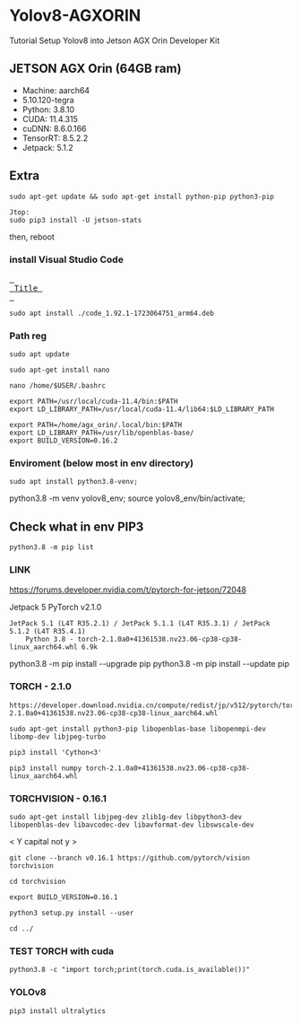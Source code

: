 # Yolov8-AGXORIN
Tutorial Setup Yolov8 into Jetson AGX Orin Developer Kit

## JETSON AGX Orin (64GB ram)
- Machine: aarch64 
- 5.10.120-tegra
- Python: 3.8.10
- CUDA: 11.4.315
- cuDNN: 8.6.0.166
- TensorRT: 8.5.2.2
- Jetpack: 5.1.2

## Extra
    sudo apt-get update && sudo apt-get install python-pip python3-pip

    Jtop:
    sudo pip3 install -U jetson-stats

then, reboot

### install Visual Studio Code

[<kbd> <br> Title <br> </kbd>][Link]

[Link]: # 'https://vscode.download.prss.microsoft.com/dbazure/download/stable/eaa41d57266683296de7d118f574d0c2652e1fc4/code_1.92.1-1723064751_arm64.deb'

    sudo apt install ./code_1.92.1-1723064751_arm64.deb

### Path reg
    sudo apt update
    
    sudo apt-get install nano
    
    nano /home/$USER/.bashrc

    export PATH=/usr/local/cuda-11.4/bin:$PATH
    export LD_LIBRARY_PATH=/usr/local/cuda-11.4/lib64:$LD_LIBRARY_PATH
    
<add below>
    
    export PATH=/home/agx_orin/.local/bin:$PATH
    export LD_LIBRARY_PATH=/usr/lib/openblas-base/
    export BUILD_VERSION=0.16.2

    
### Enviroment (below most in env directory)
    sudo apt install python3.8-venv;
    
<masuk dalam enviroment>
    python3.8 -m venv yolov8_env;
    source yolov8_env/bin/activate;

## Check what in env PIP3
    python3.8 -m pip list

### LINK
https://forums.developer.nvidia.com/t/pytorch-for-jetson/72048

Jetpack 5
PyTorch v2.1.0

    JetPack 5.1 (L4T R35.2.1) / JetPack 5.1.1 (L4T R35.3.1) / JetPack 5.1.2 (L4T R35.4.1)
        Python 3.8 - torch-2.1.0a0+41361538.nv23.06-cp38-cp38-linux_aarch64.whl 6.9k
python3.8 -m pip install --upgrade  pip
python3.8 -m pip install --update  pip

### TORCH - 2.1.0
    https://developer.download.nvidia.cn/compute/redist/jp/v512/pytorch/torch-2.1.0a0+41361538.nv23.06-cp38-cp38-linux_aarch64.whl

    sudo apt-get install python3-pip libopenblas-base libopenmpi-dev libomp-dev libjpeg-turbo
    
    pip3 install 'Cython<3'

    pip3 install numpy torch-2.1.0a0+41361538.nv23.06-cp38-cp38-linux_aarch64.whl

### TORCHVISION - 0.16.1
    sudo apt-get install libjpeg-dev zlib1g-dev libpython3-dev libopenblas-dev libavcodec-dev libavformat-dev libswscale-dev

< Y capital not y >

    git clone --branch v0.16.1 https://github.com/pytorch/vision torchvision

    cd torchvision

    export BUILD_VERSION=0.16.1

    python3 setup.py install --user

    cd ../

### TEST TORCH with cuda

    python3.8 -c "import torch;print(torch.cuda.is_available())"

### YOLOv8
    pip3 install ultralytics
